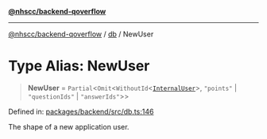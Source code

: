 [**@nhscc/backend-qoverflow**](../../README.md)

***

[@nhscc/backend-qoverflow](../../README.md) / [db](../README.md) / NewUser

# Type Alias: NewUser

> **NewUser** = `Partial`\<`Omit`\<`WithoutId`\<[`InternalUser`](InternalUser.md)\>, `"points"` \| `"questionIds"` \| `"answerIds"`\>\>

Defined in: [packages/backend/src/db.ts:146](https://github.com/nhscc/qoverflow.api.hscc.bdpa.org/blob/7f72ded3e1b4a649a6466e0d002164176291fadc/packages/backend/src/db.ts#L146)

The shape of a new application user.
